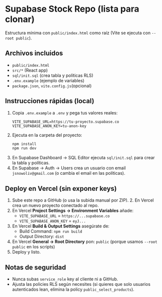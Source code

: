 # Supabase Stock Repo (lista para clonar)

Estructura mínima con `public/index.html` como raíz (Vite se ejecuta con `--root public`).

## Archivos incluidos
- `public/index.html`
- `src/*` (React app)
- `sql/init.sql` (crea tabla y políticas RLS)
- `.env.example` (ejemplo de variables)
- `package.json`, `vite.config.js`(opcional)

## Instrucciones rápidas (local)
1. Copia `.env.example` a `.env` y pega tus valores reales:
   ```
   VITE_SUPABASE_URL=https://tu-proyecto.supabase.co
   VITE_SUPABASE_ANON_KEY=tu-anon-key
   ```
2. Ejecuta en la carpeta del proyecto:
   ```bash
   npm install
   npm run dev
   ```
3. En Supabase Dashboard -> SQL Editor ejecuta `sql/init.sql` para crear la tabla y políticas.
4. En Supabase -> Auth -> Users crea un usuario con email `jsnowoliv@gmail.com` (o cambia el email en las políticas).

## Deploy en Vercel (sin exponer keys)
1. Sube este repo a GitHub (o usa la subida manual por ZIP). 2. En Vercel crea un nuevo proyecto conectado al repo.
2. En Vercel **Project Settings -> Environment Variables** añade:
   - `VITE_SUPABASE_URL` = `https://...supabase.co`
   - `VITE_SUPABASE_ANON_KEY` = `eyJ...`
3. En Vercel **Build & Output Settings** asegúrate de:
   - Build Command: `npm run build`
   - Output Directory: `dist`
4. En Vercel **General -> Root Directory** pon: `public` (porque usamos `--root public` en los scripts)
5. Deploy y listo.

## Notas de seguridad
- Nunca subas `service_role` key al cliente ni a GitHub.
- Ajusta las policies RLS según necesites (si quieres que solo usuarios autenticados lean, elimina la policy `public_select_products`).
